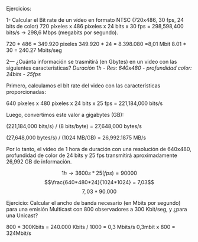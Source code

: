 Ejercicios: 

1- Calcular el Bit rate de un vídeo en formato NTSC (720x486, 30 fps, 24 bits de color) 
720 píxeles x 486 píxeles x 24 bits x 30 fps = 298,598,400 bits/s -> 298,6 Mbps (megabits por segundo).

720 * 486 = 349.920 pixeles
349.920 * 24 = 8.398.080 =8,01 Mbit
8.01 * 30 = 240.27 Mbits/seg

2— ¿Cuánta información se trasmitirá (en Gbytes) en un video con las siguientes características? *Duración 1h - Res: 640x480 - profundidad color: 24bits - 25fps*

Primero, calculamos el bit rate del video con las características proporcionadas:

640 píxeles x 480 píxeles x 24 bits x 25 fps = 221,184,000 bits/s

Luego, convertimos este valor a gigabytes (GB):

(221,184,000 bits/s) / (8 bits/byte) = 27,648,000 bytes/s

(27,648,000 bytes/s) / (1024 MB/GB) = 26,992.1875 MB/s

Por lo tanto, el video de 1 hora de duración con una resolución de 640x480, profundidad de color de 24 bits y 25 fps transmitirá aproximadamente 26,992 GB de información.

$$1h \rightarrow 3600s * 25(fps) = 90000$$
$$\frac{640*480*24}{1024*1024} = 7,03$$
$$7,03 * 90.000$$

Ejercicio: Calcular el ancho de banda necesario (en Mbits por segundo) para una emisión Multicast con 800 observadores a 300 Kbit/seg, y ¿para una Unicast?

800 * 300Kbits = 240.000 Kbits / 1000 = 0,3 Mbits/s
0,3mbit x 800 = 324Mbit/s

